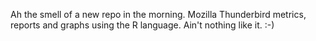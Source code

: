 Ah the smell of a new repo in the morning. Mozilla Thunderbird 
metrics, reports and graphs using the R language. 
Ain't nothing like it. :-)
